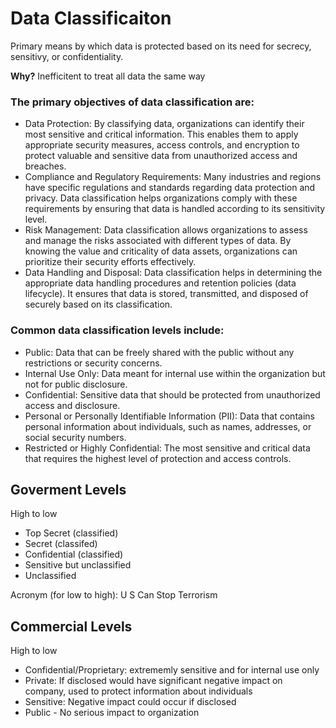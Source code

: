 # Data Classificaiton
Primary means by which data is protected based on its need for secrecy, sensitivy, or confidentiality. 

**Why?** 
Inefficitent to treat all data the same way

### The primary objectives of data classification are:
- Data Protection: By classifying data, organizations can identify their most sensitive and critical information. This enables them to apply appropriate security measures, access controls, and encryption to protect valuable and sensitive data from unauthorized access and breaches.
- Compliance and Regulatory Requirements: Many industries and regions have specific regulations and standards regarding data protection and privacy. Data classification helps organizations comply with these requirements by ensuring that data is handled according to its sensitivity level.
- Risk Management: Data classification allows organizations to assess and manage the risks associated with different types of data. By knowing the value and criticality of data assets, organizations can prioritize their security efforts effectively.
- Data Handling and Disposal: Data classification helps in determining the appropriate data handling procedures and retention policies (data lifecycle). It ensures that data is stored, transmitted, and disposed of securely based on its classification.

### Common data classification levels include:

- Public: Data that can be freely shared with the public without any restrictions or security concerns.
- Internal Use Only: Data meant for internal use within the organization but not for public disclosure.
- Confidential: Sensitive data that should be protected from unauthorized access and disclosure.
- Personal or Personally Identifiable Information (PII): Data that contains personal information about individuals, such as names, addresses, or social security numbers.
- Restricted or Highly Confidential: The most sensitive and critical data that requires the highest level of protection and access controls.

## Goverment Levels
High to low
- Top Secret (classified)
- Secret (classifed)
- Confidential (classified)
- Sensitive but unclassified
- Unclassified

Acronym (for low to high): U S Can Stop Terrorism      

## Commercial Levels
High to low
- Confidential/Proprietary:  extrememly sensitive and for internal use only
- Private: If disclosed would have significant negative impact on company, used to protect information about individuals
- Sensitive: Negative impact could occur if disclosed
- Public - No serious impact to organization
